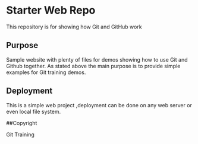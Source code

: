 # Starter Web Repo

This repository is for showing how Git and GitHub work

## Purpose

Sample website with plenty of files for demos
showing how to use Git and Github together.
 As stated above the main purpose is to provide simple examples for Git training demos.
 
## Deployment
This is a simple web project ,deployment can be done on any web server or even local file system.

##Copyright

Git Training